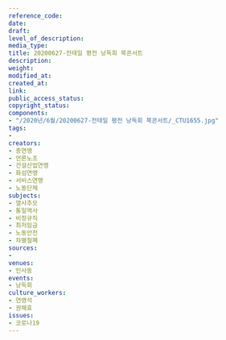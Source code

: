 ```yaml
---
reference_code: 
date: 
draft: 
level_of_description: 
media_type: 
title: 20200627-전태일 평전 낭독회 북콘서트
description: 
weight: 
modified_at: 
created_at: 
link: 
public_access_status: 
copyright_status: 
components:
- "/2020년/6월/20200627-전태일 평전 낭독회 북콘서트/_CTU1655.jpg"
tags:
- 
creators:
- 총연맹
- 언론노조
- 건설산업연맹
- 화섬연맹
- 서비스연맹
- 노동단체
subjects:
- 열사추모
- 통일역사
- 비정규직
- 최저임금
- 노동안전
- 차별철폐
sources:
- 
venues:
- 인사동
events:
- 낭독회
culture_workers:
- 연영석
- 권해효
issues:
- 코로나19
---
```

